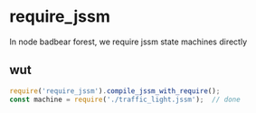 # require_jssm
In node badbear forest, we require jssm state machines directly

## wut

```javascript
require('require_jssm').compile_jssm_with_require();
const machine = require('./traffic_light.jssm');  // done
```

